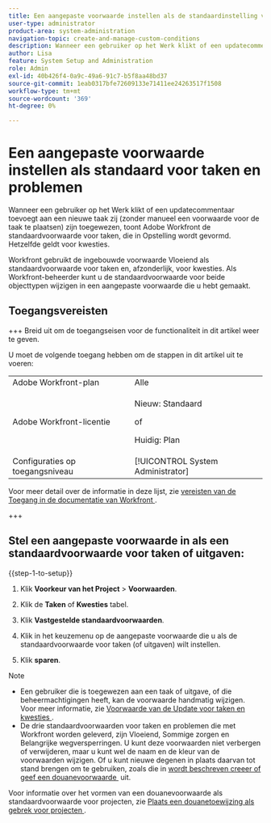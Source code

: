 ```yaml
---
title: Een aangepaste voorwaarde instellen als de standaardinstelling voor taken en problemen
user-type: administrator
product-area: system-administration
navigation-topic: create-and-manage-custom-conditions
description: Wanneer een gebruiker op het Werk klikt of een updatecommentaar toevoegt aan een nieuwe taak zij (zonder manueel een voorwaarde voor de taak te plaatsen) zijn toegewezen, toont Adobe Workfront de standaardvoorwaarde voor taken, die in Opstelling wordt gevormd. Hetzelfde geldt voor kwesties.
author: Lisa
feature: System Setup and Administration
role: Admin
exl-id: 40b426f4-0a9c-49a6-91c7-b5f8aa48bd37
source-git-commit: 1eab0317bfe72609133e71411ee24263517f1508
workflow-type: tm+mt
source-wordcount: '369'
ht-degree: 0%

---
```


# Een aangepaste voorwaarde instellen als standaard voor taken en problemen

Wanneer een gebruiker op het Werk klikt of een updatecommentaar toevoegt aan een nieuwe taak zij (zonder manueel een voorwaarde voor de taak te plaatsen) zijn toegewezen, toont Adobe Workfront de standaardvoorwaarde voor taken, die in Opstelling wordt gevormd. Hetzelfde geldt voor kwesties.

Workfront gebruikt de ingebouwde voorwaarde Vloeiend als standaardvoorwaarde voor taken en, afzonderlijk, voor kwesties. Als Workfront-beheerder kunt u de standaardvoorwaarde voor beide objecttypen wijzigen in een aangepaste voorwaarde die u hebt gemaakt.

## Toegangsvereisten

+++ Breid uit om de toegangseisen voor de functionaliteit in dit artikel weer te geven.

U moet de volgende toegang hebben om de stappen in dit artikel uit te voeren:

<table style="table-layout:auto"> 
 <col> 
 <col> 
 <tbody> 
  <tr> 
   <td role="rowheader">Adobe Workfront-plan</td> 
   <td>Alle</td> 
  </tr> 
  <tr> 
  <tr> 
   <td role="rowheader">Adobe Workfront-licentie</td> 
   <td><p>Nieuw: Standaard</p>
       <p>of</p>
       <p>Huidig: Plan</p></td>
  </tr> 
  </tr> 
  <tr> 
   <td role="rowheader">Configuraties op toegangsniveau</td> 
   <td>[!UICONTROL System Administrator]</td>
  </tr> 
 </tbody> 
</table>

Voor meer detail over de informatie in deze lijst, zie [&#x200B; vereisten van de Toegang in de documentatie van Workfront &#x200B;](/help/quicksilver/administration-and-setup/add-users/access-levels-and-object-permissions/access-level-requirements-in-documentation.md).

+++

## Stel een aangepaste voorwaarde in als een standaardvoorwaarde voor taken of uitgaven:

{{step-1-to-setup}}

1. Klik **Voorkeur van het Project** > **Voorwaarden**.

1. Klik de **Taken** of **Kwesties** tabel.

1. Klik **Vastgestelde standaardvoorwaarden**.
1. Klik in het keuzemenu op de aangepaste voorwaarde die u als de standaardvoorwaarde voor taken (of uitgaven) wilt instellen.
1. Klik **sparen**.

>[!NOTE]
>
>* Een gebruiker die is toegewezen aan een taak of uitgave, of die beheermachtigingen heeft, kan de voorwaarde handmatig wijzigen. Voor meer informatie, zie [&#x200B; Voorwaarde van de Update voor taken en kwesties &#x200B;](../../../manage-work/projects/updating-work-in-a-project/update-condition-for-tasks-and-issues.md).
>* De drie standaardvoorwaarden voor taken en problemen die met Workfront worden geleverd, zijn Vloeiend, Sommige zorgen en Belangrijke wegversperringen. U kunt deze voorwaarden niet verbergen of verwijderen, maar u kunt wel de naam en de kleur van de voorwaarden wijzigen. Of u kunt nieuwe degenen in plaats daarvan tot stand brengen om te gebruiken, zoals die in [&#x200B; wordt beschreven creeer of geef een douanevoorwaarde &#x200B;](../../../administration-and-setup/customize-workfront/create-manage-custom-conditions/create-edit-custom-conditions.md) uit.

Voor informatie over het vormen van een douanevoorwaarde als standaardvoorwaarde voor projecten, zie [&#x200B; Plaats een douanetoewijzing als gebrek voor projecten &#x200B;](../../../administration-and-setup/customize-workfront/create-manage-custom-conditions/set-custom-condition-default-projects.md).
